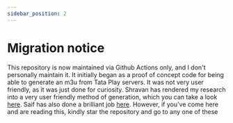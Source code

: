```yaml
---
sidebar_position: 2
---
```

# Migration notice

This repository is now maintained via Github Actions only, and I don't personally maintain it. It initially began as a proof of concept code for being able to generate an m3u from Tata Play servers. It was not very user friendly, as it was just done for curiosity. Shravan has rendered my research into a very user friendly method of generation, which you can take a look [here](https://github.com/Shra1V32/TataSky-Playlist-AutoUpdater). Saif has also done a brilliant job [here](https://github.com/saifshaikh1805/tata-sky-m3u). However, if you've come here and are reading this, kindly star the repository and go to any one of these